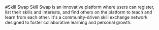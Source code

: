 #Skill Swap
Skill Swap is an innovative platform where users can register, list their skills and interests, and find others on the platform to teach and learn from each other. It's a community-driven skill exchange network designed to foster collaborative learning and personal growth.

